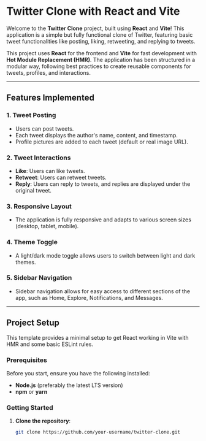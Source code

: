 # Twitter Clone with React and Vite

Welcome to the **Twitter Clone** project, built using **React** and **Vite**! This application is a simple but fully functional clone of Twitter, featuring basic tweet functionalities like posting, liking, retweeting, and replying to tweets.

This project uses **React** for the frontend and **Vite** for fast development with **Hot Module Replacement (HMR)**. The application has been structured in a modular way, following best practices to create reusable components for tweets, profiles, and interactions.

---

## Features Implemented

### 1. **Tweet Posting**
   - Users can post tweets.
   - Each tweet displays the author's name, content, and timestamp.
   - Profile pictures are added to each tweet (default or real image URL).

### 2. **Tweet Interactions**
   - **Like**: Users can like tweets.
   - **Retweet**: Users can retweet tweets.
   - **Reply**: Users can reply to tweets, and replies are displayed under the original tweet.

### 3. **Responsive Layout**
   - The application is fully responsive and adapts to various screen sizes (desktop, tablet, mobile).

### 4. **Theme Toggle**
   - A light/dark mode toggle allows users to switch between light and dark themes.

### 5. **Sidebar Navigation**
   - Sidebar navigation allows for easy access to different sections of the app, such as Home, Explore, Notifications, and Messages.

---

## Project Setup

This template provides a minimal setup to get React working in Vite with HMR and some basic ESLint rules.

### Prerequisites

Before you start, ensure you have the following installed:
- **Node.js** (preferably the latest LTS version)
- **npm** or **yarn**

### Getting Started

1. **Clone the repository**:

   ```bash
   git clone https://github.com/your-username/twitter-clone.git
